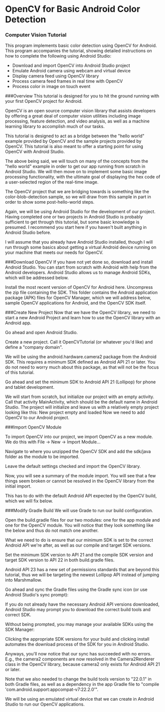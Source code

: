 # OpenCV for Basic Android Color Detection
### Computer Vision Tutorial

This program implements basic color detection using OpenCV for Android.
This program accompanies the tutorial, showing detailed instructions on how to complete the following using Android Studio:

* Download and import OpenCV into Android Studio project
* Emulate Android camera using webcam and virtual device
* Display camera feed using OpenCV library
* Process camera feed frames in real time with OpenCV
* Process color in image on touch event

###Overview
This tutorial is designed for you to hit the ground running with your first OpenCV project for Android.

OpenCV is an open source computer vision library that assists developers by offering a great deal of computer vision utilities including image processing, feature detection, and video analysis, as well as a machine learning library to accomplish much of our tasks.

This tutorial is designed to act as a bridge between the "hello world" example provided by OpenCV and the sample projects provided by OpenCV. This tutorial is also meant to offer a starting point for using OpenCV with Android Studio.

The above being said, we will touch on many of the concepts from the "hello world" example in order to get our app running from scratch in Android Studio. We will then move on to implement some basic image processing functionality, with the ultimate goal of displaying the hex code of a user-selected region of the real-time image.

The OpenCV project that we are bridging towards is something like the color-blob-detection sample, so we will draw from this sample in part in order to show some post-hello-world steps.

Again, we will be using Android Studio for the development of our project. Having completed one or two projects in Android Studio is probably sufficient to get through this tutorial, but some basic knowledge is presumed. I recommend you start here if you haven't built anything in Android Studio before.

I will assume that you already have Android Studio installed, though I will run through some basics about getting a virtual Android device running on your machine that meets our needs for OpenCV.

###Download OpenCV
If you have not yet done so, download and install Android Studio. You can start from scratch with Android with help from the Android developers. Android Studio allows us to manage Android SDKs, which will be addressed below.

Install the most recent version of OpenCV for Android here. Uncompress the zip file containing the SDK. This folder contains the Android application package (APK) files for OpenCV Manager, which we will address below, sample OpenCV applications for Android, and the OpenCV SDK itself.

###Create New Project
Now that we have the OpenCV library, we need to start a new Android Project and learn how to use the OpenCV library with an Android app.

Go ahead and open Android Studio.

Create a new project. Call it OpenCVTutorial (or whatever you'd like) and define a "company domain".


We will be using the android.hardware.camera2 package from the Android SDK. This requires a minimum SDK defined as Android API 21 or later. You do not need to worry much about this package, as that will not be the focus of this tutorial.

Go ahead and set the minimum SDK to Android API 21 (Lollipop) for phone and tablet development.

We will start from scratch, but initialize our project with an empty activity. Call that activity MainActivity, which should be the default name in Android Studio.  The project will initialize and leave us with a relatively empty project looking like this: New project empty and loaded Now we need to add OpenCV to our Android project.

###Import OpenCV Module

To import OpenCV into our project, we import OpenCV as a new module. We do this with File → New → Import Module...

Navigate to where you unzipped the OpenCV SDK and add the sdk/java folder as the module to be imported.

Leave the default settings checked and import the OpenCV library.

Now, you will see a summary of the module import. You will see that a few things seem broken or cannot be resolved in the OpenCV library from the initial import.

This has to do with the default Android API expected by the OpenCV build, which we will fix below.

###Modify Gradle Build
We will use Grade to run our build configuration.

Open the build.gradle files for our two modules: one for the app module and one for the OpenCV module. You will notice that they look something like the below and thus do not match one another.

What we need to do is ensure that our minimum SDK is set to the correct Android API we're after, as well as our compile and target SDK versions.

Set the minimum SDK version to API 21 and the compile SDK version and target SDK version to API 22 in both build.gradle files.

Android API 23 has a new set of permissions standards that are beyond this tutorial, thus we will be targeting the newest Lollipop API instead of jumping into Marshmallow.

Go ahead and sync the Gradle files using the Gradle sync icon (or use Android Studio's sync prompt):


If you do not already have the necessary Android API versions downloaded, Android Studio may prompt you to download the correct build tools and correct SDK.

Without being prompted, you may manage your available SDKs using the SDK Manager:

Clicking the appropriate SDK versions for your build and clicking install automates the download process of the SDK for you in Android Studio.

Anyways, you'll now notice that our sync has succeeded with no errors. E.g., the camera2 components are now resolved in the Camera2Renderer class in the OpenCV library, because camera2 only exists for Android API 21 or later.

Note that we also needed to change the build tools version to "22.0.1" in both Gradle files, as well as a dependency in the app Gradle file to "compile 'com.android.support:appcompat-v7:22.2.0'".

We will be using an emulated virtual device that we can create in Android Studio to run our OpenCV applications.



